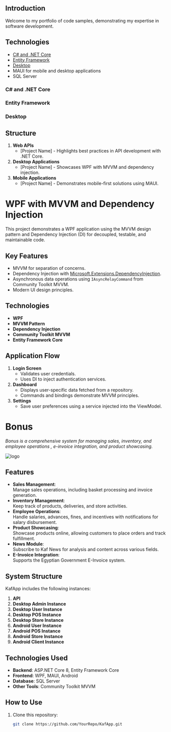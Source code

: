 
## Introduction  
Welcome to my portfolio of code samples, demonstrating my expertise in software development.  



## Technologies

- [C# and .NET Core](#C)
- [Entity Framework](##Entity)
- [Desktop](#desktop)
- MAUI for mobile and desktop applications  
- SQL Server  

### C# and .NET Core
### Entity Framework
### Desktop 
## Structure  
1. **Web APIs**  
   - [Project Name] - Highlights best practices in API development with .NET Core.  
2. **Desktop Applications**  
   - [Project Name] - Showcases WPF with MVVM and dependency injection.  
3. **Mobile Applications**  
   - [Project Name] - Demonstrates mobile-first solutions using MAUI.

# WPF with MVVM and Dependency Injection  

This project demonstrates a WPF application using the MVVM design pattern and Dependency Injection (DI) for decoupled, testable, and maintainable code.  

## Key Features  
- MVVM for separation of concerns.  
- Dependency Injection with [Microsoft.Extensions.DependencyInjection](https://learn.microsoft.com/en-us/dotnet/core/extensions/dependency-injection).  
- Asynchronous data operations using `IAsyncRelayCommand` from Community Toolkit MVVM.  
- Modern UI design principles.  

## Technologies  
- **WPF**  
- **MVVM Pattern**  
- **Dependency Injection**  
- **Community Toolkit MVVM**  
- **Entity Framework Core**  

## Application Flow  
1. **Login Screen**  
   - Validates user credentials.  
   - Uses DI to inject authentication services.  
2. **Dashboard**  
   - Displays user-specific data fetched from a repository.  
   - Commands and bindings demonstrate MVVM principles.  
3. **Settings**  
   - Save user preferences using a service injected into the ViewModel.
# **Bonus**  
*Bonus is a comprehensive system for managing sales, inventory, and employee operations , e-invoice integration, and product showcasing.*

![logo](https://raw.githubusercontent.com/hussienAmin/SamplesForRecruiters/refs/heads/main/1734443942560.jpg)
## **Features**  
- **Sales Management**:  
  Manage sales operations, including basket processing and invoice generation.  
- **Inventory Management**:  
  Keep track of products, deliveries, and store activities.  
- **Employee Operations**:  
  Handle salaries, advances, fines, and incentives with notifications for salary disbursement.  
- **Product Showcasing**:  
  Showcase products online, allowing customers to place orders and track fulfillment.  
- **News Module**:  
  Subscribe to Kaf News for analysis and content across various fields.  
- **E-Invoice Integration**:  
  Supports the Egyptian Government E-Invoice system.  

## **System Structure**  
KafApp includes the following instances:  
1. **API**  
2. **Desktop Admin Instance**  
3. **Desktop User Instance**  
4. **Desktop POS Instance**  
5. **Desktop Store Instance**  
6. **Android User Instance**  
7. **Android POS Instance**  
8. **Android Store Instance**  
9. **Android Client Instance**  

## **Technologies Used**  
- **Backend**: ASP.NET Core 8, Entity Framework Core  
- **Frontend**: WPF, MAUI, Android  
- **Database**: SQL Server  
- **Other Tools**: Community Toolkit MVVM  

## **How to Use**  
1. Clone this repository:  
   ```bash
   git clone https://github.com/YourRepo/KafApp.git
